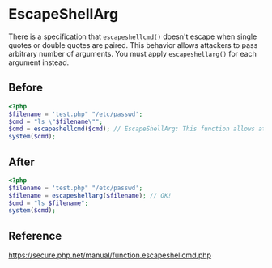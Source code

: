 # EscapeShellArg

There is a specification that `escapeshellcmd()` doesn't escape when single quotes or double quotes are paired.
This behavior allows attackers to pass arbitrary number of arguments. You must apply `escapeshellarg()` for each argument instead.

## Before

```php
<?php
$filename = 'test.php" "/etc/passwd';
$cmd = "ls \"$filename\"";
$cmd = escapeshellcmd($cmd); // EscapeShellArg: This function allows attackers to pass arbitrary number of arguments.
system($cmd);
```

## After

```php
<?php
$filename = 'test.php" "/etc/passwd';
$filename = escapeshellarg($filename); // OK!
$cmd = "ls $filename";
system($cmd);
```

## Reference

https://secure.php.net/manual/function.escapeshellcmd.php
